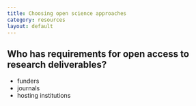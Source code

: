 ```yaml
---
title: Choosing open science approaches
category: resources
layout: default
---
```


## Who has requirements for open access to research deliverables?

- funders
- journals
- hosting institutions

